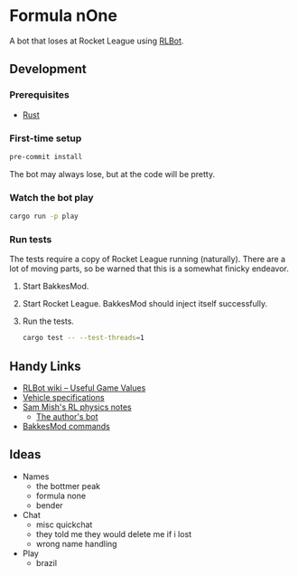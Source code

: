 # Formula nOne

A bot that loses at Rocket League using [RLBot].

[RLBot]: http://www.rlbot.org/

## Development

### Prerequisites

* [Rust](https://www.rust-lang.org/)

### First-time setup

```sh
pre-commit install
```

The bot may always lose, but at the code will be pretty.

### Watch the bot play

```sh
cargo run -p play
```

### Run tests

The tests require a copy of Rocket League running (naturally). There are a lot
of moving parts, so be warned that this is a somewhat finicky endeavor.

1. Start BakkesMod.

2. Start Rocket League. BakkesMod should inject itself successfully.

3. Run the tests.

   ```sh
   cargo test -- --test-threads=1 
   ```

## Handy Links

* [RLBot wiki – Useful Game Values](https://github.com/RLBot/RLBot/wiki/Useful-Game-Values)
* [Vehicle specifications](https://www.reddit.com/r/RocketLeague/comments/7fotyx/vehicle_specifications_v139_hitboxes_handling/)
* [Sam Mish's RL physics notes](https://samuelpmish.github.io/notes/RocketLeague/)
  * [The author's bot](https://github.com/samuelpmish/Lobot)
* [BakkesMod commands](http://bakkesmod.wikia.com/wiki/Configuration)

## Ideas

* Names
  * the bottmer peak
  * formula none
  * bender
* Chat
  * misc quickchat
  * they told me they would delete me if i lost
  * wrong name handling
* Play
  * brazil
